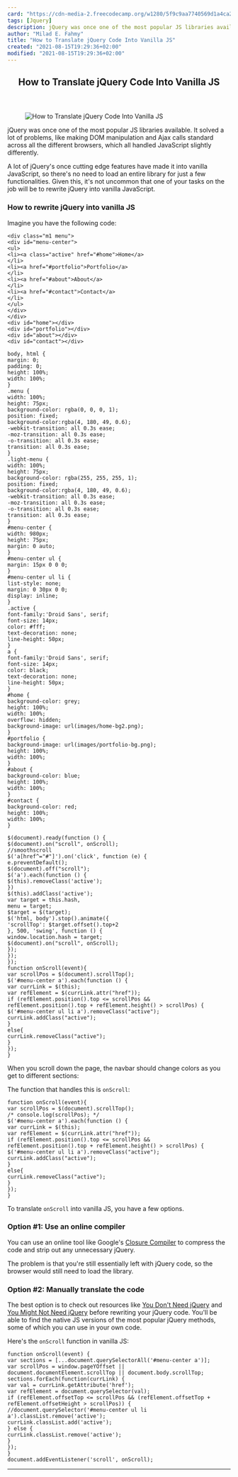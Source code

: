 ```yaml
---
card: "https://cdn-media-2.freecodecamp.org/w1280/5f9c9aa7740569d1a4ca26e2.jpg"
tags: [Jquery]
description: jQuery was once one of the most popular JS libraries availabl
author: "Milad E. Fahmy"
title: "How to Translate jQuery Code Into Vanilla JS"
created: "2021-08-15T19:29:36+02:00"
modified: "2021-08-15T19:29:36+02:00"
---
```

<div class="site-wrapper">
<main id="site-main" class="site-main outer">
<div class="inner">
<article class="post-full post tag-jquery tag-javascript tag-js tag-toothbrush ">
<header class="post-full-header">
<h1 class="post-full-title">How to Translate jQuery Code Into Vanilla JS</h1>
</header>
<figure class="post-full-image">
<picture>
<source media="(max-width: 700px)" sizes="1px" srcset="data:image/gif;base64,R0lGODlhAQABAIAAAAAAAP///yH5BAEAAAAALAAAAAABAAEAAAIBRAA7 1w">
<source media="(min-width: 701px)" sizes="(max-width: 800px) 400px,
(max-width: 1170px) 700px,
1400px" srcset="https://cdn-media-2.freecodecamp.org/w1280/5f9c9aa7740569d1a4ca26e2.jpg 300w,
https://cdn-media-2.freecodecamp.org/w1280/5f9c9aa7740569d1a4ca26e2.jpg 600w,
https://cdn-media-2.freecodecamp.org/w1280/5f9c9aa7740569d1a4ca26e2.jpg 1000w,
https://cdn-media-2.freecodecamp.org/w1280/5f9c9aa7740569d1a4ca26e2.jpg 2000w">
<img onerror="this.style.display='none'" src="https://cdn-media-2.freecodecamp.org/w1280/5f9c9aa7740569d1a4ca26e2.jpg" alt="How to Translate jQuery Code Into Vanilla JS">
</picture>
</figure>
<section class="post-full-content">
<div class="post-content medium-migrated-article">
<p>jQuery was once one of the most popular JS libraries available. It solved a lot of problems, like making DOM manipulation and Ajax calls standard across all the different browsers, which all handled JavaScript slightly differently.</p>
<p>A lot of jQuery's once cutting edge features have made it into vanilla JavaScript, so there's no need to load an entire library for just a few functionalities. Given this, it's not uncommon that one of your tasks on the job will be to rewrite jQuery into vanilla JavaScript.</p>
<h3 id="how-to-rewrite-jquery-into-vanilla-js">How to rewrite jQuery into vanilla JS</h3>
<p>Imagine you have the following code:</p><pre><code class="language-html">&lt;div class="m1 menu"&gt;
&lt;div id="menu-center"&gt;
&lt;ul&gt;
&lt;li&gt;&lt;a class="active" href="#home"&gt;Home&lt;/a&gt;
&lt;/li&gt;
&lt;li&gt;&lt;a href="#portfolio"&gt;Portfolio&lt;/a&gt;
&lt;/li&gt;
&lt;li&gt;&lt;a href="#about"&gt;About&lt;/a&gt;
&lt;/li&gt;
&lt;li&gt;&lt;a href="#contact"&gt;Contact&lt;/a&gt;
&lt;/li&gt;
&lt;/ul&gt;
&lt;/div&gt;
&lt;/div&gt;
&lt;div id="home"&gt;&lt;/div&gt;
&lt;div id="portfolio"&gt;&lt;/div&gt;
&lt;div id="about"&gt;&lt;/div&gt;
&lt;div id="contact"&gt;&lt;/div&gt;</code></pre><pre><code class="language-css">body, html {
margin: 0;
padding: 0;
height: 100%;
width: 100%;
}
.menu {
width: 100%;
height: 75px;
background-color: rgba(0, 0, 0, 1);
position: fixed;
background-color:rgba(4, 180, 49, 0.6);
-webkit-transition: all 0.3s ease;
-moz-transition: all 0.3s ease;
-o-transition: all 0.3s ease;
transition: all 0.3s ease;
}
.light-menu {
width: 100%;
height: 75px;
background-color: rgba(255, 255, 255, 1);
position: fixed;
background-color:rgba(4, 180, 49, 0.6);
-webkit-transition: all 0.3s ease;
-moz-transition: all 0.3s ease;
-o-transition: all 0.3s ease;
transition: all 0.3s ease;
}
#menu-center {
width: 980px;
height: 75px;
margin: 0 auto;
}
#menu-center ul {
margin: 15px 0 0 0;
}
#menu-center ul li {
list-style: none;
margin: 0 30px 0 0;
display: inline;
}
.active {
font-family:'Droid Sans', serif;
font-size: 14px;
color: #fff;
text-decoration: none;
line-height: 50px;
}
a {
font-family:'Droid Sans', serif;
font-size: 14px;
color: black;
text-decoration: none;
line-height: 50px;
}
#home {
background-color: grey;
height: 100%;
width: 100%;
overflow: hidden;
background-image: url(images/home-bg2.png);
}
#portfolio {
background-image: url(images/portfolio-bg.png);
height: 100%;
width: 100%;
}
#about {
background-color: blue;
height: 100%;
width: 100%;
}
#contact {
background-color: red;
height: 100%;
width: 100%;
}</code></pre><pre><code class="language-js">$(document).ready(function () {
$(document).on("scroll", onScroll);
//smoothscroll
$('a[href^="#"]').on('click', function (e) {
e.preventDefault();
$(document).off("scroll");
$('a').each(function () {
$(this).removeClass('active');
})
$(this).addClass('active');
var target = this.hash,
menu = target;
$target = $(target);
$('html, body').stop().animate({
'scrollTop': $target.offset().top+2
}, 500, 'swing', function () {
window.location.hash = target;
$(document).on("scroll", onScroll);
});
});
});
function onScroll(event){
var scrollPos = $(document).scrollTop();
$('#menu-center a').each(function () {
var currLink = $(this);
var refElement = $(currLink.attr("href"));
if (refElement.position().top &lt;= scrollPos &amp;&amp; refElement.position().top + refElement.height() &gt; scrollPos) {
$('#menu-center ul li a').removeClass("active");
currLink.addClass("active");
}
else{
currLink.removeClass("active");
}
});
}</code></pre>
<p>When you scroll down the page, the navbar should change colors as you get to different sections:</p>
<p>The function that handles this is <code>onScroll</code>:</p><pre><code class="language-js">function onScroll(event){
var scrollPos = $(document).scrollTop();
/* console.log(scrollPos); */
$('#menu-center a').each(function () {
var currLink = $(this);
var refElement = $(currLink.attr("href"));
if (refElement.position().top &lt;= scrollPos &amp;&amp; refElement.position().top + refElement.height() &gt; scrollPos) {
$('#menu-center ul li a').removeClass("active");
currLink.addClass("active");
}
else{
currLink.removeClass("active");
}
});
}</code></pre>
<p>To translate <code>onScroll</code> into vanilla JS, you have a few options.</p>
<h3 id="option-1-use-an-online-compiler">Option #1: Use an online compiler</h3>
<p>You can use an online tool like Google's <a href="https://closure-compiler.appspot.com/">Closure Compiler</a> to compress the code and strip out any unnecessary jQuery.</p>
<p>The problem is that you're still essentially left with jQuery code, so the browser would still need to load the library.</p>
<h3 id="option-2-manually-translate-the-code">Option #2: Manually translate the code</h3>
<p>The best option is to check out resources like <a href="https://github.com/nefe/You-Dont-Need-jQuery">You Don't Need jQuery</a> and <a href="http://youmightnotneedjquery.com/">You Might Not Need jQuery</a> before rewriting your jQuery code. You'll be able to find the native JS versions of the most popular jQuery methods, some of which you can use in your own code.</p>
<p>Here's the <code>onScroll</code> function in vanilla JS:</p><pre><code class="language-js">function onScroll(event) {
var sections = [...document.querySelectorAll('#menu-center a')];
var scrollPos = window.pageYOffset || document.documentElement.scrollTop || document.body.scrollTop;
sections.forEach(function(currLink) {
var val = currLink.getAttribute('href');
var refElement = document.querySelector(val);
if (refElement.offsetTop &lt;= scrollPos &amp;&amp; (refElement.offsetTop + refElement.offsetHeight &gt; scrollPos)) {
//document.querySelector('#menu-center ul li a').classList.remove('active');
currLink.classList.add('active');
} else {
currLink.classList.remove('active');
}
});
}
document.addEventListener('scroll', onScroll);</code></pre>
</div>
<hr>
</section>
</article>
</div>
</main>
</div>
<!-- Google Tag Manager (noscript) -->
<!-- End Google Tag Manager (noscript) -->
